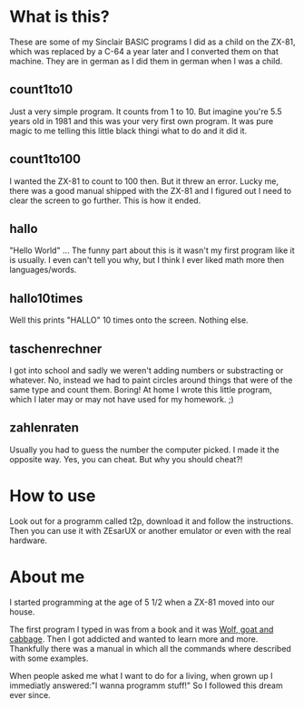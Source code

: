 # What is this?
These are some of my Sinclair BASIC programs I did as a child on the ZX-81, which was replaced by a C-64 a year later and I converted them on that machine. They are in german as I did them in german when I was a child.

## count1to10
Just a very simple program. It counts from 1 to 10. But imagine you're 5.5 years old in 1981 and this was your very first own program. It was pure magic to me telling this little black thingi what to do and it did it.

## count1to100
I wanted the ZX-81 to count to 100 then. But it threw an error. Lucky me, there was a good manual shipped with the ZX-81 and I figured out I need to clear the screen to go further. This is how it ended.

## hallo
"Hello World" ... The funny part about this is it wasn't my first program like it is usually. I even can't tell you why, but I think I ever liked math more then languages/words.

## hallo10times
Well this prints "HALLO" 10 times onto the screen. Nothing else.

## taschenrechner
I got into school and sadly we weren't adding numbers or substracting or whatever. No, instead we had to paint circles around things that were of the same type and count them. Boring! At home I wrote this little program, which I later may or may not have used for my homework. ;)

## zahlenraten
Usually you had to guess the number the computer picked. I made it the opposite way. Yes, you can cheat. But why you should cheat?!

# How to use
Look out for a programm called t2p, download it and follow the instructions. Then you can use it with ZEsarUX or another emulator or even with the real hardware.

# About me
I started programming at the age of 5 1/2 when a ZX-81 moved into our house.

The first program I typed in was from a book and it was [Wolf, goat and cabbage](https://en.wikipedia.org/wiki/Wolf,_goat_and_cabbage_problem). Then I got addicted and wanted to learn more and more. Thankfully there was a manual in which all the commands where described with some examples.

When people asked me what I want to do for a living, when grown up I immediatly answered:"I wanna programm stuff!" So I followed this dream ever since.
